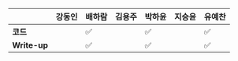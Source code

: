 |              | 강동인 | 배하람 | 김용주 | 박하윤 | 지승윤 | 유예찬 |
| ------------ | ------ | ------ | ------ | ------ | ------ | ------------ |
| **코드**     ||:white_check_mark:|  | :white_check_mark:  |    | :white_check_mark: |
| **Write-up** ||:white_check_mark:|  |  :white_check_mark: |  | :white_check_mark: |

